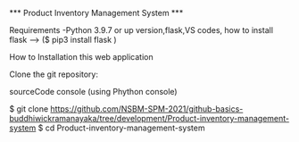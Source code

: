 
*** Product Inventory Management System ***


Requirements -Python 3.9.7 or up version,flask,VS codes, 
how to install flask --> ($ pip3 install flask )


How to Installation this web application 

Clone the git repository:

sourceCode console (using Phython console)

$ git clone https://github.com/NSBM-SPM-2021/github-basics-buddhiwickramanayaka/tree/development/Product-inventory-management-system
$ cd Product-inventory-management-system

